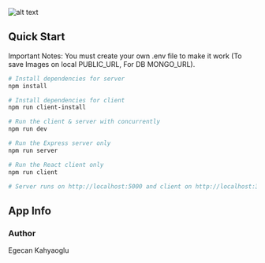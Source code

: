 ![alt text](https://github.com/egecan12/MERN-stack-instagram-clone/blob/master/client/src/components/img/readMe.png?raw=true)

## Quick Start

Important Notes: You must create your own .env file to make it work (To save Images on local PUBLIC_URL, For DB MONGO_URL).

```bash
# Install dependencies for server
npm install

# Install dependencies for client
npm run client-install

# Run the client & server with concurrently
npm run dev

# Run the Express server only
npm run server

# Run the React client only
npm run client

# Server runs on http://localhost:5000 and client on http://localhost:3000
```

## App Info

### Author

Egecan Kahyaoglu
